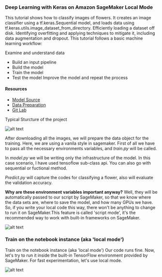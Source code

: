 ###  Deep Learning with Keras on Amazon SageMaker Local Mode

This tutorial shows how to classify images of flowers. It creates an image classifier using a tf.keras.Sequential model, and loads data using tf.keras.utils.image_dataset_from_directory.
Efficiently loading a dataset off disk.
Identifying overfitting and applying techniques to mitigate it, including data augmentation and dropout.
This tutorial follows a basic machine learning workflow:

Examine and understand data
* Build an input pipeline
* Build the model
* Train the model
* Test the model
Improve the model and repeat the process

#### Resources

* [Model Source](https://www.tensorflow.org/tutorials/images/classification)
* [Data Preparation](https://www.tensorflow.org/api_docs/python/tf/keras/utils/image_dataset_from_directory)
* [Git Lab](https://gitlab.com/juliensimon/aim410/-/blob/master/aim410.ipynb)

Typical Sturcture of the project

![alt text](photo\Strucutre_of_pro.png)

After downloading all the images, we will prepare the data object for the training.
Here, we are using a vanila style in sagemaker.
First of all we have to pass all the necessary environments variables, and *train.py* will be called. 

In *model.py* we will be writing only the infrastructure of the model. In this case scenario, I have used tensoflow sub-class api. You can also go with sequential or fuctional method.


*Predict.py* will capture the codes for classifying a flower, also will evaluate the validation accuracy.


**Why are these environment variables important anyway?**
Well, they will be automatically passed to our script by SageMaker, so that we know where the data sets are, where to save the model, and how many GPUs we have. So, if you write your local code this way, there won't be anything to change to run it on SageMaker.This feature is called 'script mode', it's the recommended way to work with built-in frameworks on SageMaker.

![alt text](photo\script_mode.png)

### Train on the notebook instance (aka 'local mode')

Train on the notebook instance (aka 'local mode')
Our code runs fine. Now, let's try to run it inside the built-in TensorFlow environment provided by SageMaker. For fast experimentation, let's use local mode.

![alt text](photo\local_mode.png)
